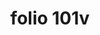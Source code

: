 ---
layout: edition
title: folio 101v
manuscript: Padua, Biblioteca del Seminario Vescovile, MS 32
sigla: P
iip: p101v.tif
milestone: 202
---